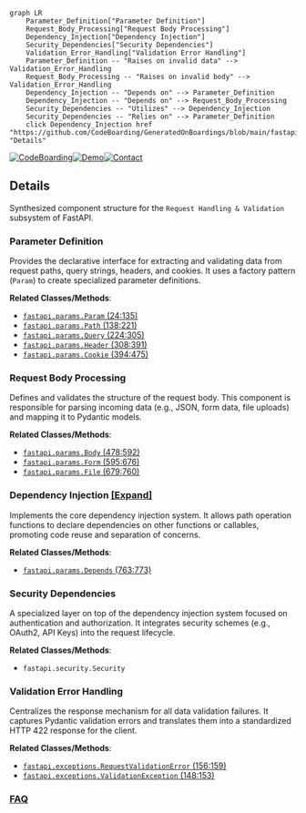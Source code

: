 ```mermaid
graph LR
    Parameter_Definition["Parameter Definition"]
    Request_Body_Processing["Request Body Processing"]
    Dependency_Injection["Dependency Injection"]
    Security_Dependencies["Security Dependencies"]
    Validation_Error_Handling["Validation Error Handling"]
    Parameter_Definition -- "Raises on invalid data" --> Validation_Error_Handling
    Request_Body_Processing -- "Raises on invalid body" --> Validation_Error_Handling
    Dependency_Injection -- "Depends on" --> Parameter_Definition
    Dependency_Injection -- "Depends on" --> Request_Body_Processing
    Security_Dependencies -- "Utilizes" --> Dependency_Injection
    Security_Dependencies -- "Relies on" --> Parameter_Definition
    click Dependency_Injection href "https://github.com/CodeBoarding/GeneratedOnBoardings/blob/main/fastapi/Dependency_Injection.md" "Details"
```

[![CodeBoarding](https://img.shields.io/badge/Generated%20by-CodeBoarding-9cf?style=flat-square)](https://github.com/CodeBoarding/GeneratedOnBoardings)[![Demo](https://img.shields.io/badge/Try%20our-Demo-blue?style=flat-square)](https://www.codeboarding.org/demo)[![Contact](https://img.shields.io/badge/Contact%20us%20-%20contact@codeboarding.org-lightgrey?style=flat-square)](mailto:contact@codeboarding.org)

## Details

Synthesized component structure for the `Request Handling & Validation` subsystem of FastAPI.

### Parameter Definition
Provides the declarative interface for extracting and validating data from request paths, query strings, headers, and cookies. It uses a factory pattern (`Param`) to create specialized parameter definitions.


**Related Classes/Methods**:

- <a href="https://github.com/fastapi/fastapi/blob/master/fastapi/params.py#L24-L135" target="_blank" rel="noopener noreferrer">`fastapi.params.Param` (24:135)</a>
- <a href="https://github.com/fastapi/fastapi/blob/master/fastapi/params.py#L138-L221" target="_blank" rel="noopener noreferrer">`fastapi.params.Path` (138:221)</a>
- <a href="https://github.com/fastapi/fastapi/blob/master/fastapi/params.py#L224-L305" target="_blank" rel="noopener noreferrer">`fastapi.params.Query` (224:305)</a>
- <a href="https://github.com/fastapi/fastapi/blob/master/fastapi/params.py#L308-L391" target="_blank" rel="noopener noreferrer">`fastapi.params.Header` (308:391)</a>
- <a href="https://github.com/fastapi/fastapi/blob/master/fastapi/params.py#L394-L475" target="_blank" rel="noopener noreferrer">`fastapi.params.Cookie` (394:475)</a>


### Request Body Processing
Defines and validates the structure of the request body. This component is responsible for parsing incoming data (e.g., JSON, form data, file uploads) and mapping it to Pydantic models.


**Related Classes/Methods**:

- <a href="https://github.com/fastapi/fastapi/blob/master/fastapi/params.py#L478-L592" target="_blank" rel="noopener noreferrer">`fastapi.params.Body` (478:592)</a>
- <a href="https://github.com/fastapi/fastapi/blob/master/fastapi/params.py#L595-L676" target="_blank" rel="noopener noreferrer">`fastapi.params.Form` (595:676)</a>
- <a href="https://github.com/fastapi/fastapi/blob/master/fastapi/params.py#L679-L760" target="_blank" rel="noopener noreferrer">`fastapi.params.File` (679:760)</a>


### Dependency Injection [[Expand]](./Dependency_Injection.md)
Implements the core dependency injection system. It allows path operation functions to declare dependencies on other functions or callables, promoting code reuse and separation of concerns.


**Related Classes/Methods**:

- <a href="https://github.com/fastapi/fastapi/blob/master/fastapi/params.py#L763-L773" target="_blank" rel="noopener noreferrer">`fastapi.params.Depends` (763:773)</a>


### Security Dependencies
A specialized layer on top of the dependency injection system focused on authentication and authorization. It integrates security schemes (e.g., OAuth2, API Keys) into the request lifecycle.


**Related Classes/Methods**:

- `fastapi.security.Security`


### Validation Error Handling
Centralizes the response mechanism for all data validation failures. It captures Pydantic validation errors and translates them into a standardized HTTP 422 response for the client.


**Related Classes/Methods**:

- <a href="https://github.com/fastapi/fastapi/blob/master/fastapi/exceptions.py#L156-L159" target="_blank" rel="noopener noreferrer">`fastapi.exceptions.RequestValidationError` (156:159)</a>
- <a href="https://github.com/fastapi/fastapi/blob/master/fastapi/exceptions.py#L148-L153" target="_blank" rel="noopener noreferrer">`fastapi.exceptions.ValidationException` (148:153)</a>




### [FAQ](https://github.com/CodeBoarding/GeneratedOnBoardings/tree/main?tab=readme-ov-file#faq)